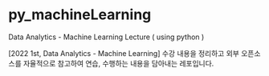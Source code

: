 # py_machineLearning

Data Analytics - Machine Learning Lecture ( using python )

[2022 1st, Data Analytics - Machine Learning] 수강 내용을 정리하고 외부 오픈소스를 자율적으로 참고하여 연습, 수행하는 내용을 담아내는 레포입니다.
